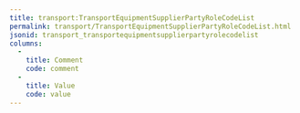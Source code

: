 ```yaml
---
title: transport:TransportEquipmentSupplierPartyRoleCodeList
permalink: transport/TransportEquipmentSupplierPartyRoleCodeList.html
jsonid: transport_transportequipmentsupplierpartyrolecodelist
columns:
  - 
    title: Comment
    code: comment
  - 
    title: Value
    code: value
---
```

